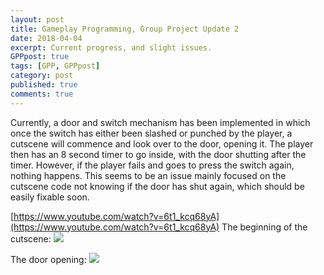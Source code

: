 ```yaml
---
layout: post
title: Gameplay Programming, Group Project Update 2
date: 2018-04-04
excerpt: Current progress, and slight issues.
GPPpost: true
tags: [GPP, GPPpost]
category: post
published: true
comments: true
---
```

Currently, a door and switch mechanism has been implemented in which once the switch has either been slashed or punched by the player, a cutscene will commence and look over to the door, opening it. The player then has an 8 second timer to go inside, with the door shutting after the timer. However, if the player fails and goes to press the switch again, nothing happens. This seems to be an issue mainly focused on the cutscene code not knowing if the door has shut again, which should be easily fixable soon.


[https://www.youtube.com/watch?v=6t1_kcq68yA](https://www.youtube.com/watch?v=6t1_kcq68yA)
The beginning of the cutscene:
<a href="https://i.imgur.com/5a9QL2G.jpg"><img src="https://i.imgur.com/5a9QL2G.jpg"></a>

The door opening:
<a href="https://i.imgur.com/oA7Tqzv.jpg"><img src="https://i.imgur.com/oA7Tqzv.jpg"></a>